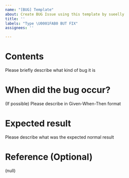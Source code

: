 ```yaml
---
name: "[BUG] Template"
about: Create BUG Issue using this template by sueelly
title: ''
labels: "Type \U0001FAB0 BUT FIX"
assignees: ''

---
```


# Contents
Please briefly describe what kind of bug it is

# When did the bug occur?
(If possible) Please describe in Given-When-Then format

# Expected result
Please describe what was the expected normal result

# Reference (Optional)
(null)
